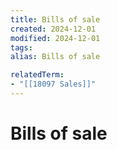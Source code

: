```yaml
---
title: Bills of sale
created: 2024-12-01
modified: 2024-12-01
tags: 
alias: Bills of sale

relatedTerm:
- "[[18097 Sales]]"
---
```

# Bills of sale
